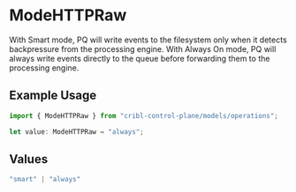 # ModeHTTPRaw

With Smart mode, PQ will write events to the filesystem only when it detects backpressure from the processing engine. With Always On mode, PQ will always write events directly to the queue before forwarding them to the processing engine.

## Example Usage

```typescript
import { ModeHTTPRaw } from "cribl-control-plane/models/operations";

let value: ModeHTTPRaw = "always";
```

## Values

```typescript
"smart" | "always"
```
